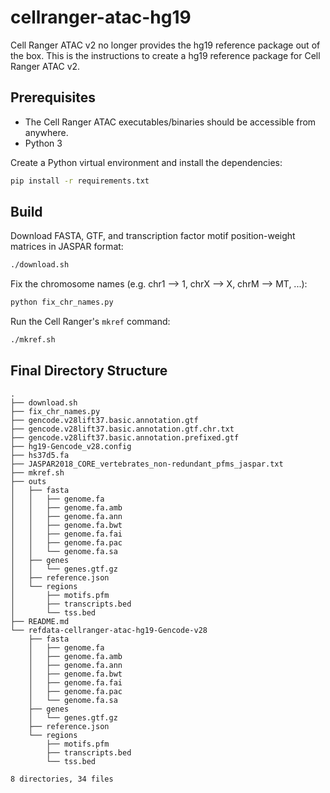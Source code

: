 # cellranger-atac-hg19

Cell Ranger ATAC v2 no longer provides the hg19 reference package out of the box. This is the instructions to create a hg19 reference package for Cell Ranger ATAC v2.

## Prerequisites

- The Cell Ranger ATAC executables/binaries should be accessible from anywhere.
- Python 3

Create a Python virtual environment and install the dependencies:

```bash
pip install -r requirements.txt
```

## Build

Download FASTA, GTF, and transcription factor motif position-weight matrices in JASPAR format:

```bash
./download.sh
```

Fix the chromosome names (e.g. chr1 --> 1, chrX --> X, chrM --> MT, ...):

```bash
python fix_chr_names.py
```

Run the Cell Ranger's `mkref` command:

```bash
./mkref.sh
```

## Final Directory Structure

```
.
├── download.sh
├── fix_chr_names.py
├── gencode.v28lift37.basic.annotation.gtf
├── gencode.v28lift37.basic.annotation.gtf.chr.txt
├── gencode.v28lift37.basic.annotation.prefixed.gtf
├── hg19-Gencode_v28.config
├── hs37d5.fa
├── JASPAR2018_CORE_vertebrates_non-redundant_pfms_jaspar.txt
├── mkref.sh
├── outs
│   ├── fasta
│   │   ├── genome.fa
│   │   ├── genome.fa.amb
│   │   ├── genome.fa.ann
│   │   ├── genome.fa.bwt
│   │   ├── genome.fa.fai
│   │   ├── genome.fa.pac
│   │   └── genome.fa.sa
│   ├── genes
│   │   └── genes.gtf.gz
│   ├── reference.json
│   └── regions
│       ├── motifs.pfm
│       ├── transcripts.bed
│       └── tss.bed
├── README.md
└── refdata-cellranger-atac-hg19-Gencode-v28
    ├── fasta
    │   ├── genome.fa
    │   ├── genome.fa.amb
    │   ├── genome.fa.ann
    │   ├── genome.fa.bwt
    │   ├── genome.fa.fai
    │   ├── genome.fa.pac
    │   └── genome.fa.sa
    ├── genes
    │   └── genes.gtf.gz
    ├── reference.json
    └── regions
        ├── motifs.pfm
        ├── transcripts.bed
        └── tss.bed

8 directories, 34 files
```